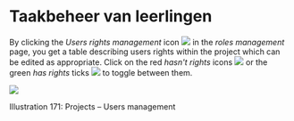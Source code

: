 # Taakbeheer van leerlingen

By clicking the _Users rights management_ icon ![](../../.gitbook/assets/graphics317%20%283%29.png) in the _roles management_ page, you get a table describing users rights within the project which can be edited as appropriate. Click on the red _hasn't rights_ icons ![](../../.gitbook/assets/graphics319%20%283%29.gif) or the green _has rights_ ticks ![](../../.gitbook/assets/graphics321%20%283%29.gif) to toggle between them.

![](../../.gitbook/assets/graphics318%20%283%29.png)

Illustration 171: Projects – Users management

